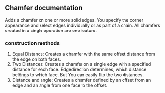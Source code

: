 ## Chamfer documentation

Adds a chamfer on one or more solid edges. You specify the corner appearance and select edges individually or as part of a chain. All chamfers created in a single operation are one feature.

### construction methods

1. Equal Distance: Creates a chamfer with the same offset distance from the edge on both faces.
2. Two Distances: Creates a chamfer on a single edge with a specified distance for each face. Edgedirection determines, which distance belöngs to which face. But You can easily flip the two distances.
3. Distance and angle: Creates a chamfer defined by an offset from an edge and an angle from one face to the offset.
